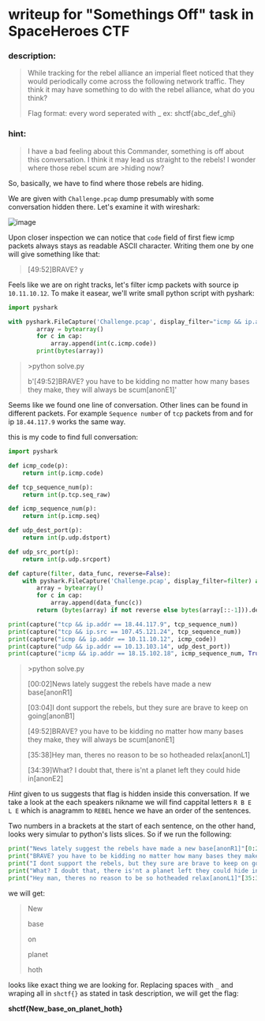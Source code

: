 # writeup for "Somethings Off" task in SpaceHeroes CTF

### description:

>While tracking for the rebel alliance an imperial fleet noticed that they would periodically come across the following network traffic. 
>They think it may have something to do with the rebel alliance, what do you think?
>
>Flag format: every word seperated with _ ex: shctf{abc_def_ghi}

### hint:

>I have a bad feeling about this Commander, something is off about this conversation. I think it may lead us straight to the rebels! I wonder where those rebel scum are >hiding now?


So, basically, we have to find where those rebels are hiding.

We are given with `Challenge.pcap` dump presumably with some conversation hidden there. Let's examine it with wireshark:

![image](https://user-images.githubusercontent.com/102946319/161515949-75fc655f-6f15-47d7-b7b8-90f9ee679b20.png)

Upon closer inspection we can notice that `code` field of first fiew icmp packets always stays as readable ASCII character.
Writing them one by one will give something like that: 

> [49:52]BRAVE? y

Feels like we are on right tracks, let's filter icmp packets with source ip `10.11.10.12`. To make it easear, we'll write small python script with pyshark:

```python
import pyshark

with pyshark.FileCapture('Challenge.pcap', display_filter="icmp && ip.addr == 10.11.10.12") as cap:
		array = bytearray()
		for c in cap:
			array.append(int(c.icmp.code))
		print(bytes(array))
```

>\>python solve.py
>
>b'[49:52]BRAVE? you have to be kidding no matter how many bases they make, they will always be scum[anonE1]'

Seems like we found one line of conversation. Other lines can be found in different packets. For example `Sequence number` of `tcp` packets
from and for ip `18.44.117.9` works the same way.

this is my code to find full conversation:

```python
import pyshark

def icmp_code(p):
	return int(p.icmp.code)

def tcp_sequence_num(p):
	return int(p.tcp.seq_raw)

def icmp_sequence_num(p):
	return int(p.icmp.seq)

def udp_dest_port(p):
	return int(p.udp.dstport)

def udp_src_port(p):
	return int(p.udp.srcport)

def capture(filter, data_func, reverse=False):
	with pyshark.FileCapture('Challenge.pcap', display_filter=filter) as cap:
		array = bytearray()
		for c in cap:
			array.append(data_func(c))
		return (bytes(array) if not reverse else bytes(array[::-1])).decode()

print(capture("tcp && ip.addr == 18.44.117.9", tcp_sequence_num))
print(capture("tcp && ip.src == 107.45.121.24", tcp_sequence_num))
print(capture("icmp && ip.addr == 10.11.10.12", icmp_code))
print(capture("udp && ip.addr == 10.13.103.14", udp_dest_port))
print(capture("icmp && ip.addr == 18.15.102.18", icmp_sequence_num, True))
```

>\>python solve.py
>
>[00:02]News lately suggest the rebels have made a new base[anonR1]
>
>[03:04]I dont support the rebels, but they sure are brave to keep on going[anonB1]
>
>[49:52]BRAVE? you have to be kidding no matter how many bases they make, they will always be scum[anonE1]
>
>[35:38]Hey man, theres no reason to be so hotheaded relax[anonL1]
>
>[34:39]What? I doubt that, there is'nt a planet left they could hide in[anonE2]


*Hint* given to us suggests that flag is hidden inside this conversation. If we take a look at the each speakers nikname we will find cappital letters 
`R B E L E` which is anagramm to `REBEL` hence we have an order of the sentences. 

Two numbers in a brackets at the start of each sentence, on the other hand, looks wery simular to python's lists slices. So if we run the following:

```python
print("News lately suggest the rebels have made a new base[anonR1]"[0:2+1])
print("BRAVE? you have to be kidding no matter how many bases they make, they will always be scum[anonE1]"[49:52+1])
print("I dont support the rebels, but they sure are brave to keep on going[anonB1]"[3:4+1])
print("What? I doubt that, there is'nt a planet left they could hide in[anonE2]"[34:39+1])
print("Hey man, theres no reason to be so hotheaded relax[anonL1]"[35:38+1])
```
we will get:

>New
>
>base
>
>on
>
>planet
>
>hoth

looks like exact thing we are looking for. Replacing spaces with `_` and wraping all in `shctf{}` as stated in task description, we will get the flag:

**shctf{New_base_on_planet_hoth}**
